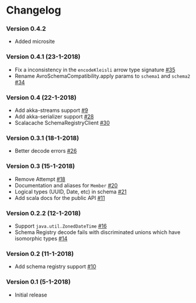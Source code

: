 # Changelog

### Version 0.4.2
- Added microsite

### Version 0.4.1 (23-1-2018)

- Fix a inconsistency in the `encodeKleisli` arrow type signature [#35](https://github.com/vectos/formulation/pull/35)
- Rename AvroSchemaCompatibility.apply params to `schema1` and `schema2` [#34](https://github.com/vectos/formulation/pull/34)

### Version 0.4 (22-1-2018)

- Add akka-streams support [#9](https://github.com/vectos/formulation/issues/9)
- Add akka-serializer support [#28](https://github.com/vectos/formulation/issues/28)
- Scalacache SchemaRegistryClient [#30](https://github.com/vectos/formulation/issues/30)

### Version 0.3.1 (18-1-2018)

- Better decode errors [#26](https://github.com/vectos/formulation/pull/26)

### Version 0.3 (15-1-2018)

- Remove Attempt [#18](https://github.com/vectos/formulation/issues/18)
- Documentation and aliases for `Member` [#20](https://github.com/vectos/formulation/issues/20)
- Logical types (UUID, Date, etc) in schema [#21](https://github.com/vectos/formulation/issues/21)
- Add scala docs for the public API [#11](https://github.com/vectos/formulation/issues/11)

### Version 0.2.2 (12-1-2018)

- Support `java.util.ZonedDateTime` [#16](https://github.com/vectos/formulation/issues/16)
- Schema Registry decode fails with discriminated unions which have isomorphic types [#14](https://github.com/vectos/formulation/issues/14)

### Version 0.2 (11-1-2018)

- Add schema registry support [#10](https://github.com/vectos/formulation/issues/10)

### Version 0.1 (5-1-2018)

- Initial release